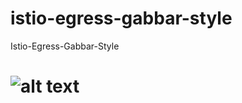 # istio-egress-gabbar-style
Istio-Egress-Gabbar-Style
# ![alt text](https://gabbar-d2iq.s3-us-west-2.amazonaws.com/istio-diagrams/Istio-egress-traffic-1.jpg)


